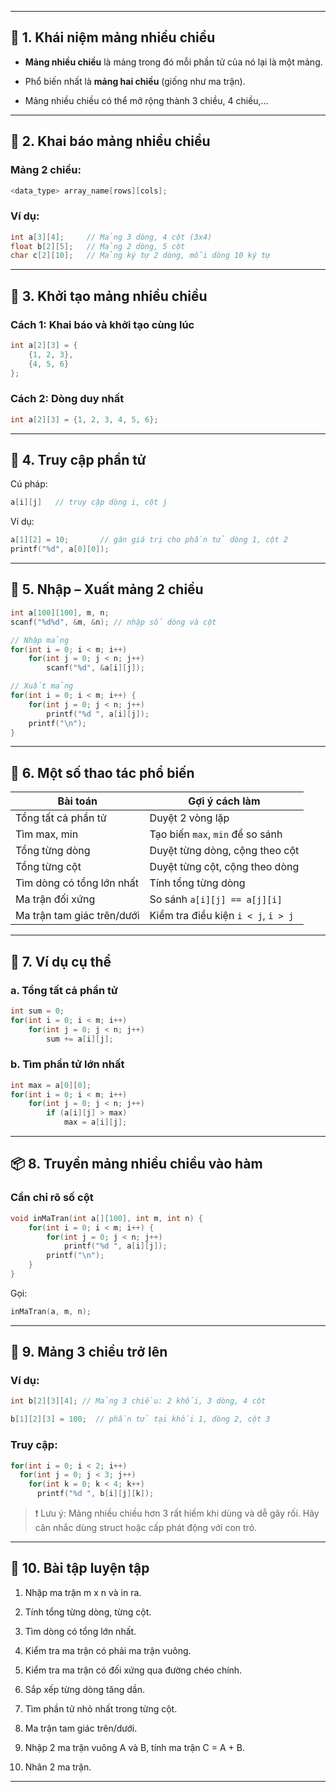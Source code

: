 

---

## 🧠 1. **Khái niệm mảng nhiều chiều**

- **Mảng nhiều chiều** là mảng trong đó mỗi phần tử của nó lại là một mảng.
    
- Phổ biến nhất là **mảng hai chiều** (giống như ma trận).
    
- Mảng nhiều chiều có thể mở rộng thành 3 chiều, 4 chiều,...
    

---

## 📏 2. **Khai báo mảng nhiều chiều**

### Mảng 2 chiều:

```c
<data_type> array_name[rows][cols];
```

### Ví dụ:

```c
int a[3][4];     // Mảng 3 dòng, 4 cột (3x4)
float b[2][5];   // Mảng 2 dòng, 5 cột
char c[2][10];   // Mảng ký tự 2 dòng, mỗi dòng 10 ký tự
```

---

## 🧪 3. **Khởi tạo mảng nhiều chiều**

### Cách 1: Khai báo và khởi tạo cùng lúc

```c
int a[2][3] = {
    {1, 2, 3},
    {4, 5, 6}
};
```

### Cách 2: Dòng duy nhất

```c
int a[2][3] = {1, 2, 3, 4, 5, 6};
```

---

## 🧾 4. **Truy cập phần tử**

Cú pháp:

```c
a[i][j]   // truy cập dòng i, cột j
```

Ví dụ:

```c
a[1][2] = 10;       // gán giá trị cho phần tử dòng 1, cột 2
printf("%d", a[0][0]);
```

---

## 🔁 5. **Nhập – Xuất mảng 2 chiều**

```c
int a[100][100], m, n;
scanf("%d%d", &m, &n); // nhập số dòng và cột

// Nhập mảng
for(int i = 0; i < m; i++)
    for(int j = 0; j < n; j++)
        scanf("%d", &a[i][j]);

// Xuất mảng
for(int i = 0; i < m; i++) {
    for(int j = 0; j < n; j++)
        printf("%d ", a[i][j]);
    printf("\n");
}
```

---

## 🔧 6. **Một số thao tác phổ biến**

|Bài toán|Gợi ý cách làm|
|---|---|
|Tổng tất cả phần tử|Duyệt 2 vòng lặp|
|Tìm max, min|Tạo biến `max`, `min` để so sánh|
|Tổng từng dòng|Duyệt từng dòng, cộng theo cột|
|Tổng từng cột|Duyệt từng cột, cộng theo dòng|
|Tìm dòng có tổng lớn nhất|Tính tổng từng dòng|
|Ma trận đối xứng|So sánh `a[i][j] == a[j][i]`|
|Ma trận tam giác trên/dưới|Kiểm tra điều kiện `i < j`, `i > j`|

---

## 🧮 7. **Ví dụ cụ thể**

### a. Tổng tất cả phần tử

```c
int sum = 0;
for(int i = 0; i < m; i++)
    for(int j = 0; j < n; j++)
        sum += a[i][j];
```

### b. Tìm phần tử lớn nhất

```c
int max = a[0][0];
for(int i = 0; i < m; i++)
    for(int j = 0; j < n; j++)
        if (a[i][j] > max)
            max = a[i][j];
```

---

## 📦 8. **Truyền mảng nhiều chiều vào hàm**

### Cần chỉ rõ số cột

```c
void inMaTran(int a[][100], int m, int n) {
    for(int i = 0; i < m; i++) {
        for(int j = 0; j < n; j++)
            printf("%d ", a[i][j]);
        printf("\n");
    }
}
```

Gọi:

```c
inMaTran(a, m, n);
```

---

## 🔢 9. **Mảng 3 chiều trở lên**

### Ví dụ:

```c
int b[2][3][4]; // Mảng 3 chiều: 2 khối, 3 dòng, 4 cột

b[1][2][3] = 100;  // phần tử tại khối 1, dòng 2, cột 3
```

### Truy cập:

```c
for(int i = 0; i < 2; i++)
  for(int j = 0; j < 3; j++)
    for(int k = 0; k < 4; k++)
      printf("%d ", b[i][j][k]);
```

> ❗ Lưu ý: Mảng nhiều chiều hơn 3 rất hiếm khi dùng và dễ gây rối. Hãy cân nhắc dùng struct hoặc cấp phát động với con trỏ.

---

## 📘 10. **Bài tập luyện tập**

1. Nhập ma trận m x n và in ra.
    
2. Tính tổng từng dòng, từng cột.
    
3. Tìm dòng có tổng lớn nhất.
    
4. Kiểm tra ma trận có phải ma trận vuông.
    
5. Kiểm tra ma trận có đối xứng qua đường chéo chính.
    
6. Sắp xếp từng dòng tăng dần.
    
7. Tìm phần tử nhỏ nhất trong từng cột.
    
8. Ma trận tam giác trên/dưới.
    
9. Nhập 2 ma trận vuông A và B, tính ma trận C = A + B.
    
10. Nhân 2 ma trận.
    

---
